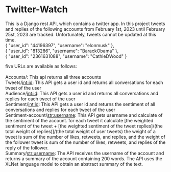 # Twitter-Watch
This is a Django rest API, which contains a twitter app. In this project tweets and replies of the following accounts from February 1st, 2023  until February 25st, 2023  are tracked. Unfortunately, tweets cannot be updated at this time.  <br />
    {
        "user_id": "44196397",
        "username": "elonmusk"
    },
    <br />
    {
        "user_id": "813286",
        "username": "BarackObama"
    },
    <br />
    {
        "user_id": "2361631088",
        "username": "CathieDWood"
    }
    <br />

five URLs are available as follows: <br />
<t /><br /> Accounts/:
<t />This api returns all three accounts
<t /><br /> Tweets/<int:id>: 
<t />This API gets a user id and returns all conversations for each tweet of the user
<t /><br /> Audience/<int:id>: 
<t />This API gets a user id and returns all conversations and replies for each tweet of the user
<t /><br /> Sentiment/<int:id>: 
<t />This API gets a user id and returns the sentiment of all conversations and replies for each tweet of the user
<t /><br /> Sentiment-account/<str:username>: 
This API gets username and calculate of the sentiment of the account.
for each tweet it calculate [the weighted sentiment of the tweet + [the weighted sentiment of the tweet replies]/(the total weight of replies)]/(the total weight of user tweets)
the weight of a tweet is sum of the number of likes, retweets, and replies, and the weight of the follower tweet is sum of the number of likes, retweets, and replies of the reply of the follower.
<t /><br /> Summary/<str:username>: The API receives the username of the account and returns a summary of the account containing 200 words. The API uses the XLNet language model to obtain an abstract summary of the text.

